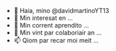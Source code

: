 - 👋 Haia, mino @davidmartinoYT13
- 👀 Min interesat en ...
- 🌱 Min corrent aprendito ...
- 💞️ Min vint par colaboriair an ...
- 📫 Qiom par recar moi meit ...

<!---
davidmartinoYT13/davidmartinoYT13 is a ✨ special ✨ repository because its `README.md` (this file) appears on your GitHub profile.
You can click the Preview link to take a look at your changes.
--->

